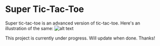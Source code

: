 # Super Tic-Tac-Toe

Super tic-tac-toe is an advanced version of tic-tac-toe.
Here's an illustration of the same:
![alt text](https://github.com/ChetanKhanna/Super-Tic-Tac-Toe.git/master/image.png "Super-Tic-Tac-Toe")

This project is currently under progress. Will update when done.
Thanks!